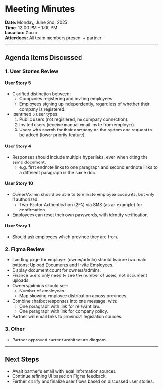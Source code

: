# Meeting Minutes

**Date:** Monday, June 2nd, 2025  
**Time:** 12:00 PM – 1:00 PM  
**Location:** Zoom  
**Attendees:** All team members present + partner

---

## Agenda Items Discussed

### 1. User Stories Review

#### User Story 5
- Clarified distinction between:
  - Companies registering and inviting employees.
  - Employees signing up independently, regardless of whether their company is registered.
- Identified 3 user types:
  1. Public users (not registered, no company connection).
  2. Invited users (receive manual email invite from employer).
  3. Users who search for their company on the system and request to be added (lower priority feature).

#### User Story 4
- Responses should include multiple hyperlinks, even when citing the same document.
  - e.g. first endnote links to one paragraph and second endnote links to a different paragraph in the same doc.

#### User Story 10
- Owner/Admin should be able to terminate employee accounts, but only if authorized.
  - Two-Factor Authentication (2FA) via SMS (as an example) for confirmation.
- Employees can reset their own passwords, with identity verification.

#### User Story 1
- Should ask employees which province they are from.

### 2. Figma Review
- Landing page for employer (owner/admin) should feature two main buttons: Upload Documents and Invite Employees.
- Display document count for owners/admins.
- Finance users only need to see the number of users, not document uploads.
- Owners/admins should see:
  - Number of employees.
  - Map showing employee distribution across provinces.
- Combine chatbot responses into one message, with:
  - One paragraph with link for relevant law.
  - One paragraph with link for company policy.
- Partner will email links to provincial legislation sources.

### 3. Other
- Partner approved current architecture diagram.

---

## Next Steps
- Await partner’s email with legal information sources.
- Continue refining UI based on Figma feedback.
- Further clarify and finalize user flows based on discussed user stories.
